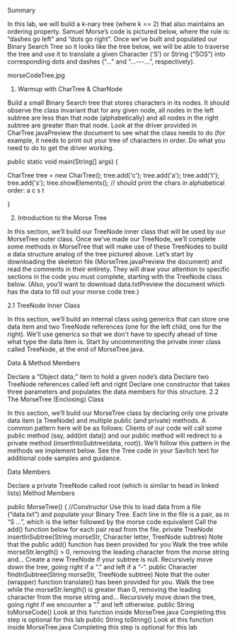 Summary

In this lab, we will build a k-nary tree (where k == 2) that also maintains an ordering property. Samuel Morse’s code is pictured below, where the rule is: “dashes go left” and “dots go right”. Once we’ve built and populated our Binary Search Tree so it looks like the tree below, we will be able to traverse the tree and use it to translate a given Character (‘S’) or String (“SOS”) into corresponding dots and dashes (“…” and “…---…”, respectively).

morseCodeTree.jpg

1. Warmup with CharTree & CharNode

Build a small Binary Search tree that stores characters in its nodes. It should observe the class invariant that for any given node, all nodes in the left subtree are less than that node (alphabetically) and all nodes in the right subtree are greater than that node. Look at the driver provided in CharTree.javaPreview the document to see what the class needs to do (for example, it needs to print out your tree of characters in order. Do what you need to do to get the driver working.

public static void main(String[] args) {

CharTree tree = new CharTree();
tree.add('c');
tree.add('a');
tree.add('t');
tree.add('s');
tree.showElements(); // should print the chars in alphabetical order: a c s t 

}

2. Introduction to the Morse Tree

In this section, we’ll build our TreeNode inner class that will be used by our MorseTree outer class. Once we’ve made our TreeNode, we’ll complete some methods in MorseTree that will make use of these TreeNodes to build a data structure analog of the tree pictured above. Let’s start by downloading the skeleton file (MorseTree.javaPreview the document) and read the comments in their entirety. They will draw your attention to specific sections in the code you must complete, starting with the TreeNode class below.  (Also, you'll want to download data.txtPreview the document which has the data to fill out your morse code tree.)

2.1 TreeNode Inner Class

In this section, we’ll build an internal class using generics that can store one data item and two TreeNode references (one for the left child, one for the right). We'll use generics so that we don't have to specify ahead of time what type the data item is.  Start by uncommenting the private inner class called TreeNode, at the end of MorseTree.java.

Data & Method Members

Declare a “Object data;” item to hold a given node’s data
Declare two TreeNode references called left and right
Declare one constructor that takes three parameters and populates the data members for this structure.
2.2 The MorseTree (Enclosing) Class

In this section, we’ll build our MorseTree class by declaring only one private data item (a TreeNode) and multiple public (and private) methods. A common pattern here will be as follows: Clients of our code will call some public method (say, add(int data)) and our public method will redirect to a private method (insertIntoSubtree(data, root)). We’ll follow this pattern in the methods we implement below. See the Tree code in your Savitch text for additional code samples and guidance.

Data Members

Declare a private TreeNode called root (which is similar to head in linked lists)
Method Members

public MorseTree() { //Constructor
Use this to load data from a file (“data.txt”) and populate your Binary Tree.
 Each line in the file is a pair, as in “S …”, which is the letter followed by the morse code equivalent
Call the add() function below for each pair read from the file.
private TreeNode insertInSubtree(String morseStr, Character letter, TreeNode subtree)
Note that the public add() function has been provided for you
Walk the tree while morseStr.length() > 0, removing the leading character from the morse string and…
Create a new TreeNode if your subtree is null.
Recursively move down the tree, going right if a “.” and left if a “-“.
public Character findInSubtree(String morseStr, TreeNode subtree)
Note that the outer (wrapper) function translate() has been provided for you.
Walk the tree while the morseStr.length() is greater than 0, removing the leading character from the morse string and…
Recursively move down the tree, going right if we encounter a “.” and left otherwise.
public String toMorseCode()
Look at this function inside MorseTree.java
Completing this step is optional for this lab
public String toString()
Look at this function inside MorseTree.java
Completing this step is optional for this lab
